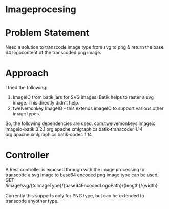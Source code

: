 # Imageprocesing

# Problem Statement
Need a solution to transcode image type from svg to png & return the base 64 logocontent of the transcoded png image.

# Approach
I tried the following:
1. ImageIO from batik jars for SVG images. Batik helps to raster a svg image. This directly didn't help.
2. twelvemonkey ImageIO - this extends imageIO to support various other image types.

So, the following dependencies are used.
        <dependency>
            <groupId>com.twelvemonkeys.imageio</groupId>
            <artifactId>imageio-batik</artifactId>
            <version>3.2.1</version>
        </dependency>
        <dependency>
            <groupId>org.apache.xmlgraphics</groupId>
            <artifactId>batik-transcoder</artifactId>
            <version>1.14</version>
        </dependency>
        <dependency>
            <groupId>org.apache.xmlgraphics</groupId>
            <artifactId>batik-codec</artifactId>
            <version>1.14</version>
        </dependency>


# Controller
A Rest controller is exposed through with the image processing to transcode a svg image to base64 encoded png image type can be used.
GET /image/svg/{toImageType}/{base64EncodedLogoPath}/{length}/{width}

Currently this supports only for PNG type, but can be extended to transcode anyother type.


